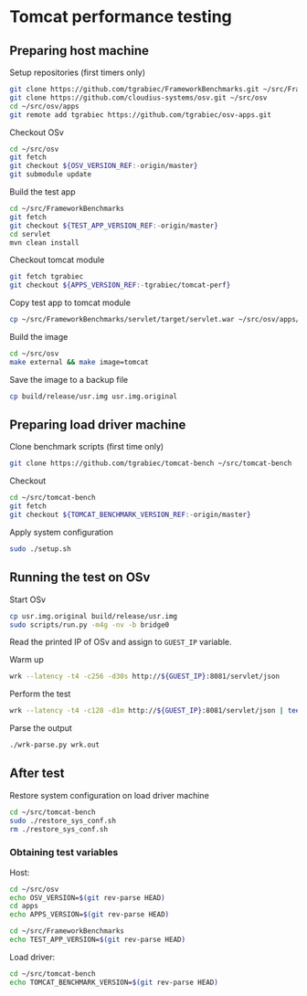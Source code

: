 Tomcat performance testing
=========================


## Preparing host machine

Setup repositories (first timers only)

```sh
git clone https://github.com/tgrabiec/FrameworkBenchmarks.git ~/src/FrameworkBenchmarks
git clone https://github.com/cloudius-systems/osv.git ~/src/osv
cd ~/src/osv/apps
git remote add tgrabiec https://github.com/tgrabiec/osv-apps.git
```

Checkout OSv

```sh
cd ~/src/osv
git fetch
git checkout ${OSV_VERSION_REF:-origin/master}
git submodule update
```

Build the test app

```sh
cd ~/src/FrameworkBenchmarks
git fetch
git checkout ${TEST_APP_VERSION_REF:-origin/master}
cd servlet
mvn clean install
```

Checkout tomcat module

```sh
git fetch tgrabiec
git checkout ${APPS_VERSION_REF:-tgrabiec/tomcat-perf}
```

Copy test app to tomcat module

```sh
cp ~/src/FrameworkBenchmarks/servlet/target/servlet.war ~/src/osv/apps/tomcat/upstream/apache-tomcat-${TOMCAT_VERSION}/webapps/
```

Build the image
```sh
cd ~/src/osv
make external && make image=tomcat
```

Save the image to a backup file

```sh
cp build/release/usr.img usr.img.original
```

## Preparing load driver machine

Clone benchmark scripts (first time only)

```sh
git clone https://github.com/tgrabiec/tomcat-bench ~/src/tomcat-bench
```

Checkout

```sh
cd ~/src/tomcat-bench
git fetch
git checkout ${TOMCAT_BENCHMARK_VERSION_REF:-origin/master}
```

Apply system configuration

```sh
sudo ./setup.sh
```

## Running the test on OSv

Start OSv

```sh
cp usr.img.original build/release/usr.img
sudo scripts/run.py -m4g -nv -b bridge0
```

Read the printed IP of OSv and assign to `GUEST_IP` variable.

Warm up

```sh
wrk --latency -t4 -c256 -d30s http://${GUEST_IP}:8081/servlet/json
```

Perform the test

```sh
wrk --latency -t4 -c128 -d1m http://${GUEST_IP}:8081/servlet/json | tee wrk.out
```

Parse the output

```sh
./wrk-parse.py wrk.out
```


## After test

Restore system configuration on load driver machine

```sh
cd ~/src/tomcat-bench
sudo ./restore_sys_conf.sh
rm ./restore_sys_conf.sh
```

### Obtaining test variables

Host:

```sh
cd ~/src/osv
echo OSV_VERSION=$(git rev-parse HEAD)
cd apps
echo APPS_VERSION=$(git rev-parse HEAD)
```

```sh
cd ~/src/FrameworkBenchmarks
echo TEST_APP_VERSION=$(git rev-parse HEAD)
```

Load driver:

```sh
cd ~/src/tomcat-bench
echo TOMCAT_BENCHMARK_VERSION=$(git rev-parse HEAD)
```
